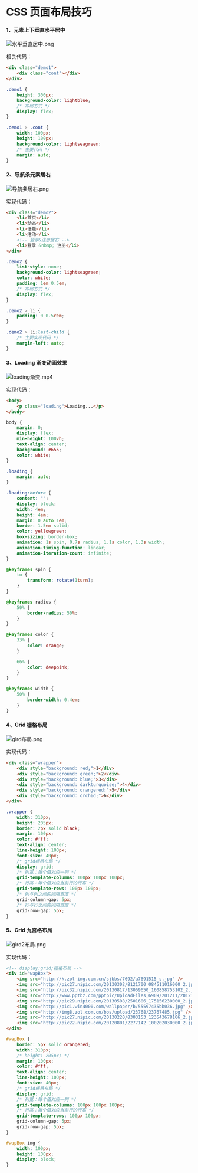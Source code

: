 # CSS 页面布局技巧

#### 1、元素上下垂直水平居中

![水平垂直居中.png](./img/3-1.png)

相关代码：

```html title="html 代码示例"
<div class="demo1">
	<div class="cont"></div>
</div>
```

```css title="css 代码示例"
.demo1 {
	height: 300px;
	background-color: lightblue;
	/* 布局方式 */
	display: flex;
}

.demo1 > .cont {
	width: 100px;
	height: 100px;
	background-color: lightseagreen;
	/* 主要代码 */
	margin: auto;
}
```

#### 2、导航条元素居右

![导航条居右.png](./img/3-2.png)

实现代码：

```html title="html 代码示例"
<div class="demo2">
	<li>首页</li>
	<li>动态</li>
	<li>话题</li>
	<li>活动</li>
	<!-- 登录&注册居右 -->
	<li>登录 &nbsp; 注册</li>
</div>
```

```css title="css 代码示例"
.demo2 {
	list-style: none;
	background-color: lightseagreen;
	color: white;
	padding: 1em 0.5em;
	/* 布局方式 */
	display: flex;
}

.demo2 > li {
	padding: 0 0.5rem;
}

.demo2 > li:last-child {
	/* 主要实现代码 */
	margin-left: auto;
}
```

#### 3、Loading 渐变动画效果

![loading渐变.mp4](./img/3-3.png)
[](https://www.yuque.com/zhangxiaokang/web/web_14?_lake_card=%7B%22status%22%3A%22done%22%2C%22name%22%3A%22loading%E6%B8%90%E5%8F%98.mp4%22%2C%22size%22%3A540597%2C%22percent%22%3A0%2C%22id%22%3A%222q8PB%22%2C%22videoId%22%3A%22d643ec4a8e2341e68429d883d5efca20%22%2C%22coverUrl%22%3A%22https%3A%2F%2Fcdn.nlark.com%2Fyuque%2F0%2F2019%2Fjpeg%2F271255%2F1554951846663-7f70dd1a-3b14-469a-a322-c4f022f48053.jpeg%22%2C%22aliyunVideoSrc%22%3Anull%2C%22taobaoVideoId%22%3A%22223312102836%22%2C%22uploaderId%22%3A271255%2C%22authKey%22%3A%22YXBwX2tleT04MDAwMDAwMTImYXV0aF9pbmZvPXsidGltZXN0YW1wRW5jcnlwdGVkIjoiMmNjMWU3MGEzMzkyY2E5ZjgyZmZkOGY1YjJiZmMzZGQifSZkdXJhdGlvbj0mdGltZXN0YW1wPTE1NjQ3MTI4MTg%3D%22%2C%22docUrl%22%3A%22https%3A%2F%2Fwww.yuque.com%2Fzhangxiaokang%2Fweb%2Fweb_14%22%2C%22card%22%3A%22video%22%7D#2q8PB)

实现代码：

```html title="html 代码示例"
<body>
	<p class="loading">Loading...</p>
</body>
```

```css title="css 代码示例"
body {
	margin: 0;
	display: flex;
	min-height: 100vh;
	text-align: center;
	background: #655;
	color: white;
}

.loading {
	margin: auto;
}

.loading:before {
	content: "";
	display: block;
	width: 4em;
	height: 4em;
	margin: 0 auto 1em;
	border: 1.5em solid;
	color: yellowgreen;
	box-sizing: border-box;
	animation: 1s spin, 0.7s radius, 1.1s color, 1.3s width;
	animation-timing-function: linear;
	animation-iteration-count: infinite;
}

@keyframes spin {
	to {
		transform: rotate(1turn);
	}
}

@keyframes radius {
	50% {
		border-radius: 50%;
	}
}

@keyframes color {
	33% {
		color: orange;
	}

	66% {
		color: deeppink;
	}
}

@keyframes width {
	50% {
		border-width: 0.4em;
	}
}
```

#### 4、Grid 栅格布局

![gird布局.png](./img/3-4.png)

实现代码：

```html title="html 代码示例"
<div class="wrapper">
	<div style="background: red;">1</div>
	<div style="background: green;">2</div>
	<div style="background: blue;">3</div>
	<div style="background: darkturquoise;">4</div>
	<div style="background: orangered;">5</div>
	<div style="background: orchid;">6</div>
</div>
```

```css title="css 代码示例"
.wrapper {
	width: 310px;
	height: 205px;
	border: 2px solid black;
	margin: 100px;
	color: #fff;
	text-align: center;
	line-height: 100px;
	font-size: 40px;
	/* grid栅格布局 */
	display: grid;
	/* 列宽：每个值对应一列 */
	grid-template-columns: 100px 100px 100px;
	/* 行高：每个值对应当前行的行高 */
	grid-template-rows: 100px 100px;
	/* 列与列之间的间隔宽度 */
	grid-column-gap: 5px;
	/* 行与行之间的间隔宽度 */
	grid-row-gap: 5px;
}
```

#### 5、Grid 九宫格布局

![gird2布局.png](./img/3-5.png)

实现代码：

```html title="html 代码示例"
<!-- display:grid;栅格布局 -->
<div id="wapBox">
	<img src="http://k.zol-img.com.cn/sjbbs/7692/a7691515_s.jpg" />
	<img src="http://pic27.nipic.com/20130302/8121700_084511016000_2.jpg" />
	<img src="http://pic32.nipic.com/20130817/13059650_160858753102_2.jpg" />
	<img src="http://www.pptbz.com/pptpic/UploadFiles_6909/201211/2012111719294197.jpg" />
	<img src="http://pic29.nipic.com/20130508/2501606_175156230000_2.jpg" />
	<img src="http://pic1.win4000.com/wallpaper/b/55597435bb036.jpg" />
	<img src="http://img8.zol.com.cn/bbs/upload/23768/23767485.jpg" />
	<img src="http://pic27.nipic.com/20130220/8303153_123543678106_2.jpg" />
	<img src="http://pic22.nipic.com/20120801/2277142_100202030000_2.jpg" />
</div>
```

```css title="css 代码示例"
#wapBox {
	border: 5px solid orangered;
	width: 310px;
	/* height: 205px; */
	margin: 100px;
	color: #fff;
	text-align: center;
	line-height: 100px;
	font-size: 40px;
	/* grid栅格布局 */
	display: grid;
	/* 列宽：每个值对应一列 */
	grid-template-columns: 100px 100px 100px;
	/* 行高：每个值对应当前行的行高 */
	grid-template-rows: 100px 100px;
	grid-column-gap: 5px;
	grid-row-gap: 5px;
}

#wapBox img {
	width: 100px;
	height: 100px;
	display: block;
}
```
